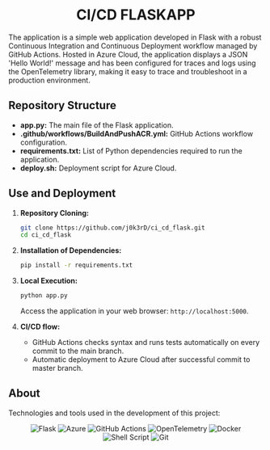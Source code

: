 <h1 align="center"> CI/CD FLASKAPP </h1>

The application is a simple web application developed in Flask with a robust Continuous Integration and Continuous Deployment workflow managed by GitHub Actions. Hosted in Azure Cloud, the application displays a JSON 'Hello World!' message and has been configured for traces and logs using the OpenTelemetry library, making it easy to trace and troubleshoot in a production environment.

## Repository Structure

- **app.py:** The main file of the Flask application.
- **.github/workflows/BuildAndPushACR.yml:** GitHub Actions workflow configuration.
- **requirements.txt:** List of Python dependencies required to run the application.
- **deploy.sh:** Deployment script for Azure Cloud.

## Use and Deployment

1. **Repository Cloning:**
   ```bash
   git clone https://github.com/j0k3rD/ci_cd_flask.git
   cd ci_cd_flask
   ```

2. **Installation of Dependencies:**
   ```bash
   pip install -r requirements.txt
   ```

3. **Local Execution:**
   ```bash
   python app.py
   ```
   Access the application in your web browser: `http://localhost:5000`.

4. **CI/CD flow:**
   - GitHub Actions checks syntax and runs tests automatically on every commit to the main branch.
   - Automatic deployment to Azure Cloud after successful commit to master branch.

## About

Technologies and tools used in the development of this project:

<div align="center">

![Flask](https://img.shields.io/badge/Flask-000000?style=for-the-badge&logo=flask&logoColor=white) ![Azure](https://img.shields.io/badge/Azure-0089D6?style=for-the-badge&logo=microsoft-azure&logoColor=white) ![GitHub Actions](https://img.shields.io/badge/GitHub_Actions-2088FF?style=for-the-badge&logo=github-actions&logoColor=white) ![OpenTelemetry](https://img.shields.io/badge/OpenTelemetry-4A154B?style=for-the-badge&logo=opentelemetry&logoColor=white) ![Docker](https://img.shields.io/badge/Docker-2496ED?style=for-the-badge&logo=docker&logoColor=white) ![Shell Script](https://img.shields.io/badge/Shell_Script-121011?style=for-the-badge&logo=gnu-bash&logoColor=white) ![Git](https://img.shields.io/badge/Git-F05032?style=for-the-badge&logo=git&logoColor=white) 

</div>
